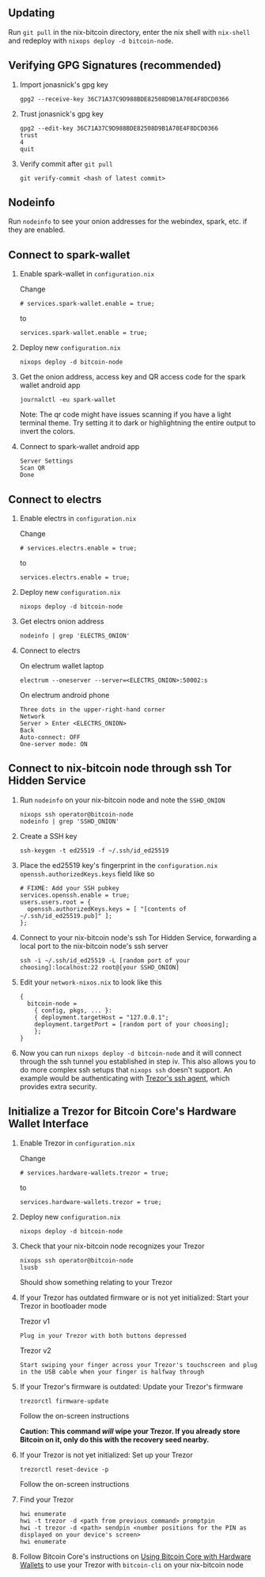 Updating
---
Run `git pull` in the nix-bitcoin directory, enter the nix shell with `nix-shell` and redeploy with `nixops deploy -d bitcoin-node`.

## Verifying GPG Signatures (recommended)
1. Import jonasnick's gpg key

	```
	gpg2 --receive-key 36C71A37C9D988BDE82508D9B1A70E4F8DCD0366
	```

2. Trust jonasnick's gpg key
	
	```
	gpg2 --edit-key 36C71A37C9D988BDE82508D9B1A70E4F8DCD0366
	trust
	4
	quit
	```

3.  Verify commit after `git pull`

	```
	git verify-commit <hash of latest commit>
	```

Nodeinfo
---
Run `nodeinfo` to see your onion addresses for the webindex, spark, etc. if they are enabled.

Connect to spark-wallet
---
1. Enable spark-wallet in `configuration.nix`
	
	Change 
	```
	# services.spark-wallet.enable = true;
	```
	to 
	```
	services.spark-wallet.enable = true;
	```

2. Deploy new `configuration.nix`

	```
	nixops deploy -d bitcoin-node
	```

3. Get the onion address, access key and QR access code for the spark wallet android app

	```
	journalctl -eu spark-wallet
	```
	Note: The qr code might have issues scanning if you have a light terminal theme. Try setting it to dark or highlightning the entire output to invert the colors.

4. Connect to spark-wallet android app

	```
	Server Settings
	Scan QR
	Done
	```

Connect to electrs
---
1. Enable electrs in `configuration.nix`
	
	Change 
	```
	# services.electrs.enable = true;
	```
	to 
	```
	services.electrs.enable = true;
	```

2. Deploy new `configuration.nix`

	```
	nixops deploy -d bitcoin-node
	```

3. Get electrs onion address

	```
	nodeinfo | grep 'ELECTRS_ONION'
	```

4. Connect to electrs

	On electrum wallet laptop
	```
	electrum --oneserver --server=<ELECTRS_ONION>:50002:s
	```

	On electrum android phone
	```
	Three dots in the upper-right-hand corner
	Network
	Server > Enter <ELECTRS_ONION>
	Back
	Auto-connect: OFF
	One-server mode: ON
	```

Connect to nix-bitcoin node through ssh Tor Hidden Service
---
1. Run `nodeinfo` on your nix-bitcoin node and note the `SSHD_ONION`

	```
	nixops ssh operator@bitcoin-node
	nodeinfo | grep 'SSHD_ONION'
	```

2. Create a SSH key 

	```
	ssh-keygen -t ed25519 -f ~/.ssh/id_ed25519
	```

3. Place the ed25519 key's fingerprint in the `configuration.nix` `openssh.authorizedKeys.keys` field like so

	```
	# FIXME: Add your SSH pubkey
	services.openssh.enable = true;
	users.users.root = {
	  openssh.authorizedKeys.keys = [ "[contents of ~/.ssh/id_ed25519.pub]" ];
	};
	```

4. Connect to your nix-bitcoin node's ssh Tor Hidden Service, forwarding a local port to the nix-bitcoin node's ssh server

	```
	ssh -i ~/.ssh/id_ed25519 -L [random port of your choosing]:localhost:22 root@[your SSHD_ONION]
	```

5. Edit your `network-nixos.nix` to look like this

	```
	{
	  bitcoin-node =
	    { config, pkgs, ... }:
	    { deployment.targetHost = "127.0.0.1";
	    deployment.targetPort = [random port of your choosing];
	    };
	}
	```

6. Now you can run `nixops deploy -d bitcoin-node` and it will connect through the ssh tunnel you established in step iv. This also allows you to do more complex ssh setups that `nixops ssh` doesn't support. An example would be authenticating with [Trezor's ssh agent](https://github.com/romanz/trezor-agent), which provides extra security.

Initialize a Trezor for Bitcoin Core's Hardware Wallet Interface
---

1. Enable Trezor in `configuration.nix`

	Change
	```
	# services.hardware-wallets.trezor = true;
	```
	to
	```
	services.hardware-wallets.trezor = true;
	```

2. Deploy new `configuration.nix`

	```
	nixops deploy -d bitcoin-node
	```

3. Check that your nix-bitcoin node recognizes your Trezor

	```
	nixops ssh operator@bitcoin-node
	lsusb
	```
	Should show something relating to your Trezor

4. If your Trezor has outdated firmware or is not yet initialized: Start your Trezor in bootloader mode

	Trezor v1
	```
	Plug in your Trezor with both buttons depressed
	```

	Trezor v2
	```
	Start swiping your finger across your Trezor's touchscreen and plug in the USB cable when your finger is halfway through
	```

5. If your Trezor's firmware is outdated: Update your Trezor's firmware

	```
	trezorctl firmware-update
	```
	Follow the on-screen instructions

	**Caution: This command _will_ wipe your Trezor. If you already store Bitcoin on it, only do this with the recovery seed nearby.**

6. If your Trezor is not yet initialized: Set up your Trezor

	```
	trezorctl reset-device -p
	```
	Follow the on-screen instructions

7. Find your Trezor

	```
	hwi enumerate
	hwi -t trezor -d <path from previous command> promptpin
	hwi -t trezor -d <path> sendpin <number positions for the PIN as displayed on your device's screen>
	hwi enumerate
	```

8. Follow Bitcoin Core's instructions on [Using Bitcoin Core with Hardware Wallets](https://github.com/bitcoin-core/HWI/blob/master/docs/bitcoin-core-usage.md) to use your Trezor with `bitcoin-cli` on your nix-bitcoin node

